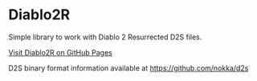 # Diablo2R
Simple library to work with Diablo 2 Resurrected D2S files.

[Visit Diablo2R on GitHub Pages](https://fredimachado.github.io/Diablo2R/)

D2S binary format information available at https://github.com/nokka/d2s
